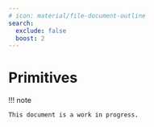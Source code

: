 ```yaml
---
# icon: material/file-document-outline
search:
  exclude: false
  boost: 2
---
```


# Primitives

!!! note

    This document is a work in progress.
